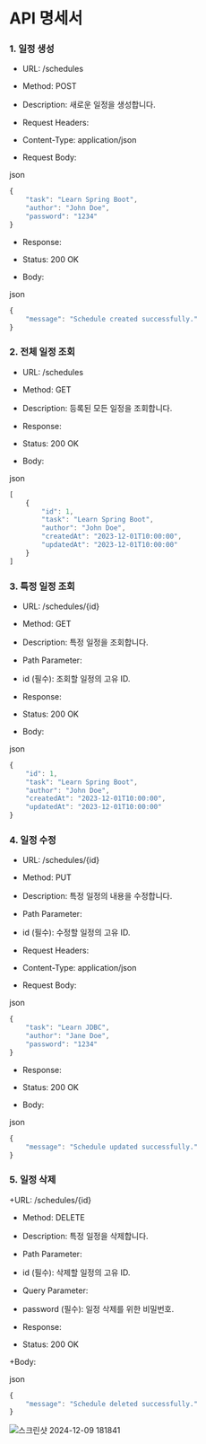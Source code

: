 # API 명세서

### 1. 일정 생성
   
+ URL: /schedules

+ Method: POST

+ Description: 새로운 일정을 생성합니다.

+ Request Headers:

+ Content-Type: application/json

+ Request Body:

json
```js
{
    "task": "Learn Spring Boot",
    "author": "John Doe",
    "password": "1234"
}
```
+ Response:

+ Status: 200 OK

+ Body:

json
```js
{
    "message": "Schedule created successfully."
}
```

### 2. 전체 일정 조회
+ URL: /schedules
  
+ Method: GET
  
+ Description: 등록된 모든 일정을 조회합니다.
  
+ Response:
  
+ Status: 200 OK
  
+ Body:
  
json
```js
[
    {
        "id": 1,
        "task": "Learn Spring Boot",
        "author": "John Doe",
        "createdAt": "2023-12-01T10:00:00",
        "updatedAt": "2023-12-01T10:00:00"
    }
]
```

### 3. 특정 일정 조회
+ URL: /schedules/{id}
  
+ Method: GET
  
+ Description: 특정 일정을 조회합니다.
  
+ Path Parameter:
  
+ id (필수): 조회할 일정의 고유 ID.
  
+ Response:
  
+ Status: 200 OK
  
+ Body:
  
json
```js
{
    "id": 1,
    "task": "Learn Spring Boot",
    "author": "John Doe",
    "createdAt": "2023-12-01T10:00:00",
    "updatedAt": "2023-12-01T10:00:00"
}
```

### 4. 일정 수정
+ URL: /schedules/{id}
  
+ Method: PUT
  
+ Description: 특정 일정의 내용을 수정합니다.
  
+ Path Parameter:
  
+ id (필수): 수정할 일정의 고유 ID.
  
+ Request Headers:
  
+ Content-Type: application/json
  
+ Request Body:
  
json
```js
{
    "task": "Learn JDBC",
    "author": "Jane Doe",
    "password": "1234"
}
```
+ Response:
  
+ Status: 200 OK
  
+ Body:
  
json
```js
{
    "message": "Schedule updated successfully."
}
```

### 5. 일정 삭제
+URL: /schedules/{id}

+ Method: DELETE

+ Description: 특정 일정을 삭제합니다.

+ Path Parameter:

+ id (필수): 삭제할 일정의 고유 ID.

+ Query Parameter:

+ password (필수): 일정 삭제를 위한 비밀번호.

+ Response:

+ Status: 200 OK

+Body:

json
```js
{
    "message": "Schedule deleted successfully."
}
```

![스크린샷 2024-12-09 181841](https://github.com/user-attachments/assets/6eff9a61-8f21-4368-982f-786c67a0ce06)

